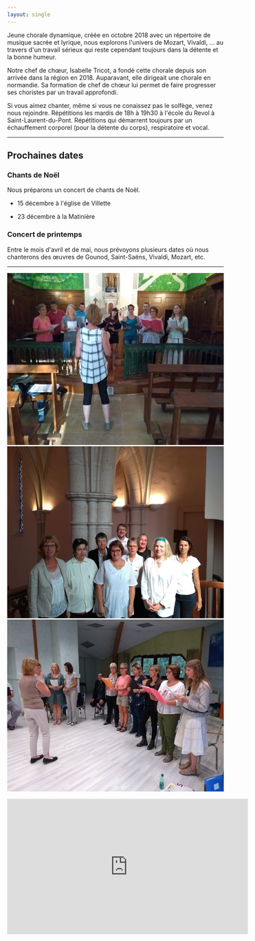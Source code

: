 ```yaml
---
layout: single
---
```


Jeune chorale dynamique, créée en octobre 2018 avec un répertoire de musique sacrée et lyrique, nous explorons l'univers de Mozart, Vivaldi, ... au travers d'un travail sérieux qui reste cependant toujours dans la détente et la bonne humeur.

Notre chef de chœur, Isabelle Tricot, a fondé cette chorale depuis son arrivée dans la région en 2018. Auparavant, elle dirigeait une chorale en normandie. Sa formation de chef de chœur lui permet de faire progresser ses choristes par un travail approfondi.

Si vous aimez chanter, même si vous ne conaissez pas le solfège, venez nous rejoindre. Répétitions les mardis de 18h à 19h30 à l'école du Revol à Saint-Laurent-du-Pont. Répétitions qui démarrent toujours par un échauffement corporel (pour la détente du corps), respiratoire et vocal.

<hr class="dots" />

## Prochaines dates

### Chants de Noël

Nous préparons un concert de chants de Noël.

* 15 décembre à l'église de Villette

* 23 décembre à la Matinière

### Concert de printemps

Entre le mois d'avril et de mai, nous prévoyons plusieurs dates où nous chanterons des œuvres de Gounod, Saint-Saëns, Vivaldi, Mozart, etc.

<hr class="dots" />

<img class="center" src="/images/IMG_20190829_191047181_BURST000_COVER.jpg" height=400/>

<img class="center" src="/images/IMG_20190929_115248631.jpg" height=400/>

<img class="center" src="/images/IMG_20191001_184218018.jpg" height=400/>

<!--
<p><iframe width="560" height="315" class="center" src="https://www.youtube.com/embed/yanFWhFzjLQ" frameborder="0" allow="accelerometer; autoplay; encrypted-media; gyroscope; picture-in-picture" allowfullscreen></iframe></p>
-->
<p><iframe width="560" height="315" class="center" src="https://www.youtube.com/embed/Dh6g1uboC1M" frameborder="0" allow="accelerometer; autoplay; encrypted-media; gyroscope; picture-in-picture" allowfullscreen></iframe></p>
